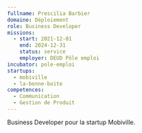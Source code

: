 ```yaml
---
fullname: Prescilia Barbier
domaine: Déploiement
role: Business Developer
missions:
  - start: 2021-12-01
    end: 2024-12-31
    status: service
    employer: DEUD Pôle emploi
incubator: pole-emploi
startups:
  - mobiville
  - la-bonne-boite
competences:
  - Communication
  - Gestion de Produit
---
```

Business Developer pour la startup Mobiville.
